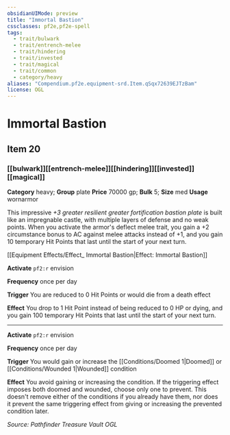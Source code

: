 ```yaml
---
obsidianUIMode: preview
title: "Immortal Bastion"
cssclasses: pf2e,pf2e-spell
tags:
  - trait/bulwark
  - trait/entrench-melee
  - trait/hindering
  - trait/invested
  - trait/magical
  - trait/common
  - category/heavy
aliases: "Compendium.pf2e.equipment-srd.Item.qSqx72639EJTzBam"
license: OGL
---
```

# Immortal Bastion
## Item 20
### [[bulwark]][[entrench-melee]][[hindering]][[invested]][[magical]]

**Category** heavy; **Group** plate
**Price** 70000 gp; 
**Bulk** 5; **Size** med
**Usage** wornarmor

This impressive _+3 greater resilient greater fortification bastion plate_ is built like an impregnable castle, with multiple layers of defense and no weak points. When you activate the armor's deflect melee trait, you gain a +2 circumstance bonus to AC against melee attacks instead of +1, and you gain 10 temporary Hit Points that last until the start of your next turn.

[[Equipment Effects/Effect_ Immortal Bastion|Effect: Immortal Bastion]]

**Activate** `pf2:r` envision

**Frequency** once per day

**Trigger** You are reduced to 0 Hit Points or would die from a death effect

**Effect** You drop to 1 Hit Point instead of being reduced to 0 HP or dying, and you gain 100 temporary Hit Points that last until the start of your next turn.

* * *

**Activate** `pf2:r` envision

**Frequency** once per day

**Trigger** You would gain or increase the [[Conditions/Doomed 1|Doomed]] or [[Conditions/Wounded 1|Wounded]] condition

**Effect** You avoid gaining or increasing the condition. If the triggering effect imposes both doomed and wounded, choose only one to prevent. This doesn't remove either of the conditions if you already have them, nor does it prevent the same triggering effect from giving or increasing the prevented condition later.

*Source: Pathfinder Treasure Vault*
*OGL*